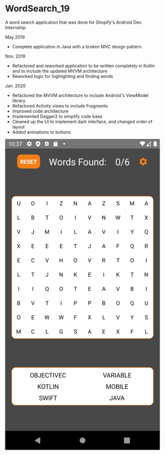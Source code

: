 # WordSearch_19
A word search application that was done for Shopify's Android Dev. Internship.

May 2019
- Complete application in Java with a broken MVC design pattern.

Nov. 2019
- Refactored and reworked application to be written completely in Kotlin and to include the updated MVVM architecture
- Reworked logic for highlighting and finding words

Jan. 2020
- Refactored the MVVM architecture to include Android's ViewModel library
- Refactored Activity views to include Fragments
- Improved code architecture
- Implemented Dagger2 to simplify code base
- Cleaned up the UI to implement dark interface, and changed order of layout
- Added animations to buttons

![Unsolved](empty.png)
